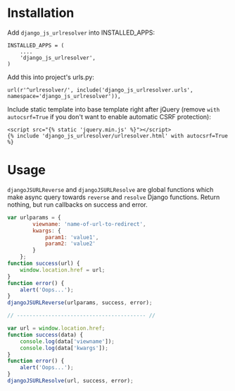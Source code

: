 Installation
============

Add `django_js_urlresolver` into INSTALLED_APPS:

    INSTALLED_APPS = (
        ....
        'django_js_urlresolver',
    )

Add this into project's urls.py:

    url(r'^urlresolver/', include('django_js_urlresolver.urls', namespace='django_js_urlresolver')),

Include static template into base template right after jQuery (remove
`with autocsrf=True` if you don't want to enable automatic CSRF protection):

    <script src="{% static 'jquery.min.js' %}"></script>
    {% include 'django_js_urlresolver/urlresolver.html' with autocsrf=True %}


Usage
=====

`djangoJSURLReverse` and `djangoJSURLResolve` are global functions which make
async query towards `reverse` and `resolve` Django functions. Return nothing,
but run callbacks on success and error.

```js
var urlparams = {
        viewname: 'name-of-url-to-redirect',
        kwargs: {
            param1: 'value1',
            param2: 'value2'
        }
    };
function success(url) {
    window.location.href = url;
}
function error() {
    alert('Oops...');
}
djangoJSURLReverse(urlparams, success, error);

// ----------------------------------------- //

var url = window.location.href;
function success(data) {
    console.log(data['viewname']);
    console.log(data['kwargs']);
}
function error() {
    alert('Oops...');
}
djangoJSURLResolve(url, success, error);
```
